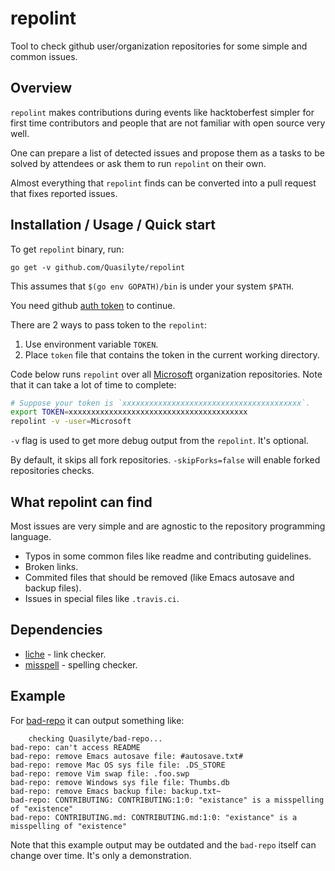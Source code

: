 # repolint

Tool to check github user/organization repositories for some simple and common issues.

## Overview

`repolint` makes contributions during events like hacktoberfest simpler
for first time contributors and people that are not familiar with open source very well.

One can prepare a list of detected issues and propose them as a tasks to be solved
by attendees or ask them to run `repolint` on their own.

Almost everything that `repolint` finds can be converted into a pull request
that fixes reported issues.

## Installation / Usage / Quick start

To get `repolint` binary, run:

```
go get -v github.com/Quasilyte/repolint
```

This assumes that `$(go env GOPATH)/bin` is under your system `$PATH`.

You need github [auth token](https://github.com/settings/tokens) to continue.

There are 2 ways to pass token to the `repolint`:

1. Use environment variable `TOKEN`.
2. Place `token` file that contains the token in the current working directory.

Code below runs `repolint` over all [Microsoft](https://github.com/Microsoft) organization
repositories. Note that it can take a lot of time to complete:

```bash
# Suppose your token is `xxxxxxxxxxxxxxxxxxxxxxxxxxxxxxxxxxxxxxxx`.
export TOKEN=xxxxxxxxxxxxxxxxxxxxxxxxxxxxxxxxxxxxxxxx
repolint -v -user=Microsoft
```

`-v` flag is used to get more debug output from the `repolint`. It's optional.

By default, it skips all fork repositories. `-skipForks=false` will enable forked repositories checks.

## What repolint can find

Most issues are very simple and are agnostic to the repository programming language.

* Typos in some common files like readme and contributing guidelines.
* Broken links.
* Commited files that should be removed (like Emacs autosave and backup files).
* Issues in special files like `.travis.ci`.

## Dependencies

* [liche](https://github.com/raviqqe/liche) - link checker.
* [misspell](https://github.com/client9/misspell/) - spelling checker.

## Example

For [bad-repo](https://github.com/Quasilyte/bad-repo) it can output something like:

```
	checking Quasilyte/bad-repo...
bad-repo: can't access README
bad-repo: remove Emacs autosave file: #autosave.txt#
bad-repo: remove Mac OS sys file file: .DS_STORE
bad-repo: remove Vim swap file: .foo.swp
bad-repo: remove Windows sys file file: Thumbs.db
bad-repo: remove Emacs backup file: backup.txt~
bad-repo: CONTRIBUTING: CONTRIBUTING:1:0: "existance" is a misspelling of "existence"
bad-repo: CONTRIBUTING.md: CONTRIBUTING.md:1:0: "existance" is a misspelling of "existence"
```

Note that this example output may be outdated and the `bad-repo`
itself can change over time. It's only a demonstration.
